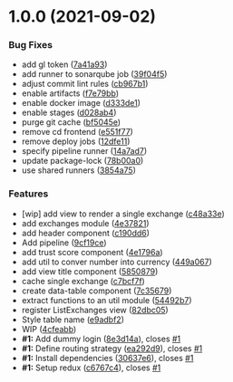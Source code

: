 # 1.0.0 (2021-09-02)


### Bug Fixes

* add gl token ([7a41a93](https://gitlab.com/firmino.changani/coingecko-dashboard-copycat-react/commit/7a41a93e5960642e5cf91e062fdb947b3090466a))
* add runner to sonarqube job ([39f04f5](https://gitlab.com/firmino.changani/coingecko-dashboard-copycat-react/commit/39f04f55cf74199aa1f8ed786985ae1a715e3cd1))
* adjust commit lint rules ([cb967b1](https://gitlab.com/firmino.changani/coingecko-dashboard-copycat-react/commit/cb967b14b2c4b96945bba1890e632a4349fc646d))
* enable artifacts ([f7e79bb](https://gitlab.com/firmino.changani/coingecko-dashboard-copycat-react/commit/f7e79bba51f46e5b3708420126f34698d8a6d2c2))
* enable docker image ([d333de1](https://gitlab.com/firmino.changani/coingecko-dashboard-copycat-react/commit/d333de131d1beff4d0a9db28de323cde6bb18ca9))
* enable stages ([d028ab4](https://gitlab.com/firmino.changani/coingecko-dashboard-copycat-react/commit/d028ab42c14856cf22959e65d0fd6a85bc319476))
* purge git cache ([bf5045e](https://gitlab.com/firmino.changani/coingecko-dashboard-copycat-react/commit/bf5045e75d2af6b5d4b8dfd7ceb2944ab0af8539))
* remove cd frontend ([e551f77](https://gitlab.com/firmino.changani/coingecko-dashboard-copycat-react/commit/e551f773963924429705e97f2dea90e90be34a54))
* remove deploy jobs ([12dfe11](https://gitlab.com/firmino.changani/coingecko-dashboard-copycat-react/commit/12dfe11644037fecd037bcb85d0b7594415b6416))
* specify pipeline runner ([14a7ad7](https://gitlab.com/firmino.changani/coingecko-dashboard-copycat-react/commit/14a7ad7e13e7ec2ad72297716ab5c3f35abdaaa5))
* update package-lock ([78b00a0](https://gitlab.com/firmino.changani/coingecko-dashboard-copycat-react/commit/78b00a0c17a8f09d194b2fa361afbe883e4fffaa))
* use shared runners ([3854a75](https://gitlab.com/firmino.changani/coingecko-dashboard-copycat-react/commit/3854a7508c1b9f4072baae1d0d6b20d2cf4d1ee9))


### Features

* [wip] add view to render a single exchange ([c48a33e](https://gitlab.com/firmino.changani/coingecko-dashboard-copycat-react/commit/c48a33ef63a778a26e9bfac4265a0b4093e6dafe))
* add exchanges module ([4e37821](https://gitlab.com/firmino.changani/coingecko-dashboard-copycat-react/commit/4e37821b4ad3106d75c7c7c70b8dc26f3ea1c43b))
* add header component ([c190dd6](https://gitlab.com/firmino.changani/coingecko-dashboard-copycat-react/commit/c190dd6b3e57e3ea7ef2788f1ba5329fdef9beed))
* Add pipeline ([9cf19ce](https://gitlab.com/firmino.changani/coingecko-dashboard-copycat-react/commit/9cf19ce5dae881b9c3dbc5c3df8ea634b33ad2a1))
* add trust score component ([4e1796a](https://gitlab.com/firmino.changani/coingecko-dashboard-copycat-react/commit/4e1796a1c2e53480c768f47d61bfcf0c994c0602))
* add util to conver number into currency ([449a067](https://gitlab.com/firmino.changani/coingecko-dashboard-copycat-react/commit/449a0679acd7065b672b4be2e104f039c5bbeac7))
* add view title component ([5850879](https://gitlab.com/firmino.changani/coingecko-dashboard-copycat-react/commit/58508798655a4c48eed3061b8f856fa9b1d38040))
* cache single exchange ([c7bcf7f](https://gitlab.com/firmino.changani/coingecko-dashboard-copycat-react/commit/c7bcf7f24785ca34360ec156603b36c676837f26))
* create data-table component ([7c35679](https://gitlab.com/firmino.changani/coingecko-dashboard-copycat-react/commit/7c35679c329e47090ee2f1228305792ac8b4f93d))
* extract functions to an util module ([54492b7](https://gitlab.com/firmino.changani/coingecko-dashboard-copycat-react/commit/54492b7aa0051e4d0599889447e44614873c06d0))
* register ListExchanges view ([82dbc05](https://gitlab.com/firmino.changani/coingecko-dashboard-copycat-react/commit/82dbc058d1167076bc27f98af850a28591727d06))
* Style table name ([e9adbf2](https://gitlab.com/firmino.changani/coingecko-dashboard-copycat-react/commit/e9adbf2e1cd7ad3f04e623dbd9d6af7b8309e7be))
* WIP ([4cfeabb](https://gitlab.com/firmino.changani/coingecko-dashboard-copycat-react/commit/4cfeabbd7a4b50f8fe0ca0a4a9c44bac3207efaf))
* **#1:** Add dummy login ([8e3d14a](https://gitlab.com/firmino.changani/coingecko-dashboard-copycat-react/commit/8e3d14acbd903a97c0a725762c3b5f1100b2d6e8)), closes [#1](https://gitlab.com/firmino.changani/coingecko-dashboard-copycat-react/issues/1)
* **#1:** Define routing strategy ([ea292d9](https://gitlab.com/firmino.changani/coingecko-dashboard-copycat-react/commit/ea292d910f9b0e11d327c262e283c90c458aeea0)), closes [#1](https://gitlab.com/firmino.changani/coingecko-dashboard-copycat-react/issues/1)
* **#1:** Install dependencies ([30637e6](https://gitlab.com/firmino.changani/coingecko-dashboard-copycat-react/commit/30637e60da6c608d02c5820cf6701ced089a2ccb)), closes [#1](https://gitlab.com/firmino.changani/coingecko-dashboard-copycat-react/issues/1)
* **#1:** Setup redux ([c6767c4](https://gitlab.com/firmino.changani/coingecko-dashboard-copycat-react/commit/c6767c414a2bfda70e6faefb3ccda667d7c237b5)), closes [#1](https://gitlab.com/firmino.changani/coingecko-dashboard-copycat-react/issues/1)

